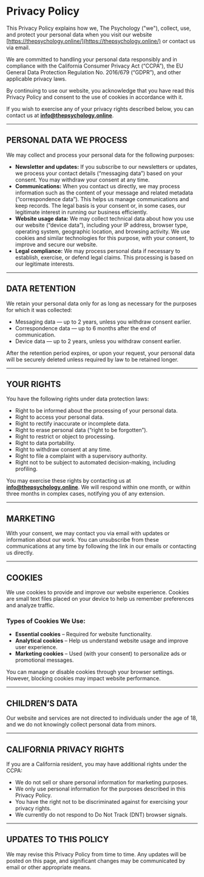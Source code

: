 # Privacy Policy

This Privacy Policy explains how we, The Psychology ("we"), collect, use, and protect your personal data when you visit our website [https://thepsychology.online/](https://thepsychology.online/) or contact us via email.

We are committed to handling your personal data responsibly and in compliance with the California Consumer Privacy Act (“CCPA”), the EU General Data Protection Regulation No. 2016/679 (“GDPR”), and other applicable privacy laws.

By continuing to use our website, you acknowledge that you have read this Privacy Policy and consent to the use of cookies in accordance with it.

If you wish to exercise any of your privacy rights described below, you can contact us at **info@thepsychology.online**.

---

## PERSONAL DATA WE PROCESS

We may collect and process your personal data for the following purposes:

- **Newsletter and updates:** If you subscribe to our newsletters or updates, we process your contact details (“messaging data”) based on your consent. You may withdraw your consent at any time.
- **Communications:** When you contact us directly, we may process information such as the content of your message and related metadata (“correspondence data”). This helps us manage communications and keep records. The legal basis is your consent or, in some cases, our legitimate interest in running our business efficiently.
- **Website usage data:** We may collect technical data about how you use our website (“device data”), including your IP address, browser type, operating system, geographic location, and browsing activity. We use cookies and similar technologies for this purpose, with your consent, to improve and secure our website.
- **Legal compliance:** We may process personal data if necessary to establish, exercise, or defend legal claims. This processing is based on our legitimate interests.

---

## DATA RETENTION

We retain your personal data only for as long as necessary for the purposes for which it was collected:

- Messaging data — up to 2 years, unless you withdraw consent earlier.
- Correspondence data — up to 6 months after the end of communication.
- Device data — up to 2 years, unless you withdraw consent earlier.

After the retention period expires, or upon your request, your personal data will be securely deleted unless required by law to be retained longer.

---

## YOUR RIGHTS

You have the following rights under data protection laws:

- Right to be informed about the processing of your personal data.
- Right to access your personal data.
- Right to rectify inaccurate or incomplete data.
- Right to erase personal data (“right to be forgotten”).
- Right to restrict or object to processing.
- Right to data portability.
- Right to withdraw consent at any time.
- Right to file a complaint with a supervisory authority.
- Right not to be subject to automated decision-making, including profiling.

You may exercise these rights by contacting us at **info@thepsychology.online**. We will respond within one month, or within three months in complex cases, notifying you of any extension.

---

## MARKETING

With your consent, we may contact you via email with updates or information about our work. You can unsubscribe from these communications at any time by following the link in our emails or contacting us directly.

---

## COOKIES

We use cookies to provide and improve our website experience. Cookies are small text files placed on your device to help us remember preferences and analyze traffic.

### Types of Cookies We Use:

- **Essential cookies** – Required for website functionality.
- **Analytical cookies** – Help us understand website usage and improve user experience.
- **Marketing cookies** – Used (with your consent) to personalize ads or promotional messages.

You can manage or disable cookies through your browser settings. However, blocking cookies may impact website performance.

---

## CHILDREN’S DATA

Our website and services are not directed to individuals under the age of 18, and we do not knowingly collect personal data from minors.

---

## CALIFORNIA PRIVACY RIGHTS

If you are a California resident, you may have additional rights under the CCPA:

- We do not sell or share personal information for marketing purposes.
- We only use personal information for the purposes described in this Privacy Policy.
- You have the right not to be discriminated against for exercising your privacy rights.
- We currently do not respond to Do Not Track (DNT) browser signals.

---

## UPDATES TO THIS POLICY

We may revise this Privacy Policy from time to time. Any updates will be posted on this page, and significant changes may be communicated by email or other appropriate means.
